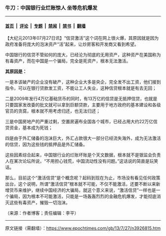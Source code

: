 ### 牛刀：中国银行业烂账惊人 坐等危机爆发

---

#### [首页](../../../..?n3926815) &nbsp;|&nbsp; [评论](../../../../../epoch-comment?n3926815) &nbsp;|&nbsp; [专题](../../../../../epoch-special?n3926815) &nbsp;|&nbsp; [禁闻](../../../../../epoch-news?n3926815) &nbsp;|&nbsp; [禁书](../../../../../books?n3926815) &nbsp;|&nbsp; [翻墙](https://github.com/gfw-breaker/nogfw/blob/master/README.md?n3926815)


<div class="post_content" id="artbody" itemprop="articleBody">
 <!-- article content begin -->
 <p>
  【大纪元2013年07月27日讯】“信贷激活”这个词在网上很火爆，其原因就是因为政府准备将庞大的泡沫资产“活”起来，让炒房客和开发商又看到希望。
 </p>
 <p>
  中国银行的信贷不管如何的庞大，已经沦为彻底的无用资产，这种资产在美国称为有毒资产，而在中国是一个骗局，完全是死资产，根本无法激活。
 </p>
 <p>
  <b>
   其原因是：
  </b>
 </p>
 <p>
  一是本该破产的企业没有破产，这种企业大多是央企，完全发不出工资，他们接到指令，可以在银行贷款发工资，不能让工人失业，这种信贷根本就是有去无回；
 </p>
 <p>
  二是2009年发行4万亿基础货币的同时，有13万亿的信贷是无抵押信贷，也就是只要国家发改委的批文就可以拿到巨额贷款，主要用于地方政府的基本建设和各级官员的贪腐，根本就不用考虑归还，也无法归还；
 </p>
 <p>
  三是中国房地产的严重过剩，空置房遍布全国各个城市，已经占用大约22万亿信贷资金，基本成为死钱；
 </p>
 <p>
  四是由于外汇储备的泡沫巨大，外汇占款很大一部分已经流失海外，成为无法激活的信贷，因为这些钱的抵押品是外汇储备。
 </p>
 <p>
  这些因素综合起来，中国银行业的烂账坏账是个天文数据，根本就不是银监会负责人在某次论坛所说，“不用担心钱荒，中国流动性没有问题。”这话说的简直是玩笑话。
 </p>
 <p>
  那么，目前这个“激活信贷”是个概念呢？起码到现在为止，市场没有看见任何政策出台，这个说明，所谓“激活信贷”根本就不可能，不仅不能激活，还要不断以来新增货币来维护，继续中国经济的大骗局，就这个意义来说，“激活信贷”一样也是一个骗局，因为根本不可能激活，只能是一场轰轰烈烈的金融危机爆发，才能彻底消灭这些有毒资产，摧毁一切泡沫。
 </p>
 <p>
  （来源：作者博客；责任编辑：李平）
 </p>
 <!-- article content end -->
 <div id="below_article_ad">
 </div>
</div>


---

原文链接（需翻墙）：https://www.epochtimes.com/gb/13/7/27/n3926815.htm